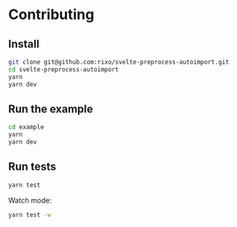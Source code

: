 # Contributing

## Install

```bash
git clone git@github.com:rixo/svelte-preprocess-autoimport.git
cd svelte-preprocess-autoimport
yarn
yarn dev
```

## Run the example

```bash
cd example
yarn
yarn dev
```

## Run tests

```bash
yarn test
```

Watch mode:

```bash
yarn test -w
```
